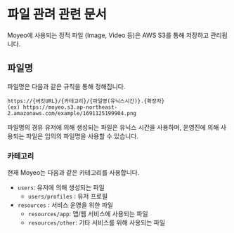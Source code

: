 # 파일 관려 관련 문서

Moyeo에 사용되는 정적 파일 (Image, Video 등)은 AWS S3를 통해 저장하고 관리됩니다.

## 파일명

파일명은 다음과 같은 규칙을 통해 정해집니다.

```
https://{버킷URL}/{카테고리}/{파일명(유닉스시간)}.{확장자}
(ex) https://moyeo.s3.ap-northeast-2.amazonaws.com/example/1691125199904.png
```

파일명의 경유 유저에 의해 생성되는 파일은 유닉스 시간을 사용하며, 운영진에 의해 사용되는 파일은 임의의 파일명을 사용할 수 있습니다.

### 카테고리

현재 Moyeo는 다음과 같은 카테고리를 사용합니다.

- `users`: 유저에 의해 생성되는 파일
  - `users/profiles` : 유저 프로필
- `resources` : 서비스 운영을 위한 파일
  - `resources/app`: 앱/웹 서비스에 사용되는 파일
  - `resources/other`: 기타 서비스를 위해 사용되는 파일
